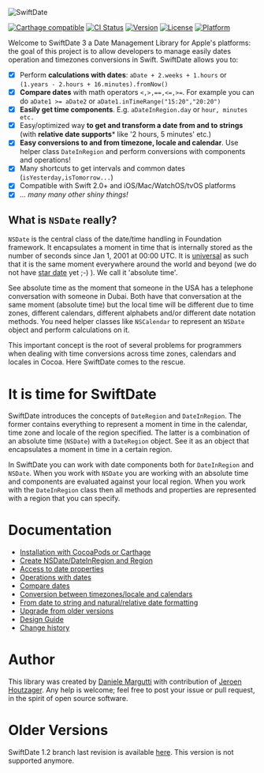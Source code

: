 ![SwiftDate](https://raw.githubusercontent.com/malcommac/SwiftDate/master/swiftdate-logo.png)

[![Carthage compatible](https://img.shields.io/badge/Carthage-compatible-4BC51D.svg?style=flat)](https://github.com/Carthage/Carthage) [![CI Status](https://travis-ci.org/malcommac/SwiftDate.svg)](https://travis-ci.org/malcommac/SwiftDate) [![Version](https://img.shields.io/cocoapods/v/SwiftDate.svg?style=flat)](http://cocoadocs.org/docsets/SwiftDate) [![License](https://img.shields.io/cocoapods/l/SwiftDate.svg?style=flat)](http://cocoadocs.org/docsets/SwiftDate) [![Platform](https://img.shields.io/cocoapods/p/SwiftDate.svg?style=flat)](http://cocoadocs.org/docsets/SwiftDate)

Welcome to SwiftDate 3 a Date Management Library for Apple's platforms: the goal of this project is to allow developers to manage easily dates operation and timezones conversions in Swift. SwiftDate allows you to:
- [x] Perform **calculations with dates**: `aDate + 2.weeks + 1.hours` or `(1.years - 2.hours + 16.minutes).fromNow()`
- [x] **Compare dates** with math operators `<,>,==,<=,>=`. For example you can do `aDate1 >= aDate2` or `aDate1.inTimeRange("15:20","20:20")`
- [x] **Easily get time components**. E.g. `aDateInRegion.day` or `hour, minutes etc.`
- [x] Easy/optimized way **to get and transform a date from and to strings** (with **relative date supports*** like '2 hours, 5 minutes' etc.)
- [x] **Easy conversions to and from timezone, locale and calendar**. Use helper class `DateInRegion` and perform conversions with components and operations!
- [x] Many shortcuts to get intervals and common dates (`isYesterday,isTomorrow...`)
- [x] Compatible with Swift 2.0+ and iOS/Mac/WatchOS/tvOS platforms
- [x] _... many many other shiny things!_

## What is `NSDate` really?
`NSDate` is the central class of the date/time handling in Foundation framework. It encapsulates a moment in time that is  internally stored as the number of seconds since Jan 1, 2001 at 00:00 UTC. It is [universal](http://en.wikipedia.org/wiki/Coordinated_Universal_Time) as such that it is the same moment everywhere around the world and beyond (we do not have [star date](https://en.wikipedia.org/wiki/Stardate) yet ;-) ). We call it 'absolute time'.

See absolute time as the moment that someone in the USA has a telephone conversation with someone in Dubai. Both have that conversation at the same moment (absolute time) but the local time will be different due to time zones, different calendars, different alphabets and/or different date notation methods. You need helper classes like `NSCalendar` to represent an `NSDate` object and perform calculations on it.

This important concept is the root of several problems for programmers when dealing with time conversions across time zones, calendars and locales in Cocoa. Here SwiftDate comes to the rescue.

# It is time for SwiftDate

SwiftDate introduces the concepts of `DateRegion` and `DateInRegion`. The former contains everything to represent a moment in time in the calendar, time zone and locale of the region specified. The latter is a combination of an absolute time (`NSDate`) with a `DateRegion` object. See it as an object that encapsulates a moment in time in a certain region.

In SwiftDate you can work with date components both for `DateInRegion` and `NSDate`.
When you work with `NSDate` you are working with an absolute time and components are evaluated against your local region. When you work with the `DateInRegion` class then all methods and properties are represented with a region that you can specify.


# Documentation
- [Installation with CocoaPods or Carthage](./Documentation/0.Installation.md)
- [Create NSDate/DateInRegion and Region](./Documentation/1.CreateDates.md)
- [Access to date properties](./Documentation/2.InspectDates.md)
- [Operations with dates](./Documentation/3.OperationsWithDates.md)
- [Compare dates](./Documentation/4.CompareDates.md)
- [Conversion between timezones/locale and calendars](./Documentation/5.Conversions.md)
- [From date to string and natural/relative date formatting](./Documentation/6.DatesToString.md)
- [Upgrade from older versions](./Documentation/8.UpgradeGuide.md)
- [Design Guide](./Documentation/7.Design.md)
- [Change history](./CHANGELOG.md)


# Author
This library was created by [Daniele Margutti](https://github.com/malcommac) with contribution of [Jeroen Houtzager](https://github.com/Hout). Any help is welcome; feel free to post your issue or pull request, in the spirit of open source software.

# Older Versions
SwiftDate 1.2 branch last revision is available [here](https://github.com/malcommac/SwiftDate/releases/tag/1.2). This version is not supported anymore.
